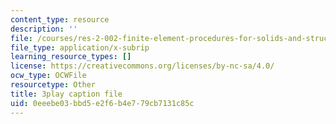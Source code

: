 ```yaml
---
content_type: resource
description: ''
file: /courses/res-2-002-finite-element-procedures-for-solids-and-structures-spring-2010/0eeebe03bbd5e2f6b4e779cb7131c85c_tkU3bM_6YLk.srt
file_type: application/x-subrip
learning_resource_types: []
license: https://creativecommons.org/licenses/by-nc-sa/4.0/
ocw_type: OCWFile
resourcetype: Other
title: 3play caption file
uid: 0eeebe03-bbd5-e2f6-b4e7-79cb7131c85c
---
```

